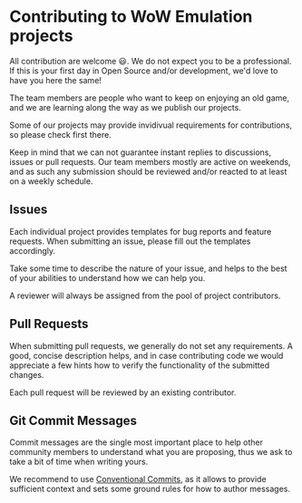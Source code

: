 # Contributing to WoW Emulation projects

All contribution are welcome 😃. We do not expect you to be a professional.
If this is your first day in Open Source and/or development, we'd love to have
you here the same!

The team members are people who want to keep on enjoying an old game,
and we are learning along the way as we publish our projects.

Some of our projects may provide invidivual requirements for contributions,
so please check first there.

Keep in mind that we can not guarantee instant replies to discussions, issues
or pull requests. Our team members mostly are active on weekends, and as such
any submission should be reviewed and/or reacted to at least on a weekly
schedule.

## Issues

Each individual project provides templates for bug reports and feature
requests. When submitting an issue, please fill out the templates accordingly.

Take some time to describe the nature of your issue, and helps to the best of
your abilities to understand how we can help you.

A reviewer will always be assigned from the pool of project contributors.

## Pull Requests

When submitting pull requests, we generally do not set any requirements.
A good, concise description helps, and in case contributing code we would
appreciate a few hints how to verify the functionality of the submitted
changes.

Each pull request will be reviewed by an existing contributor.

## Git Commit Messages

Commit messages are the single most important place to help other community
members to understand what you are proposing, thus we ask to take a bit of
time when writing yours.

We recommend to use [Conventional Commits][], as it allows to provide
sufficient context and sets some ground rules for how to author messages.

[Conventional Commits]: https://www.conventionalcommits.org/

